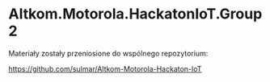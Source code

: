 # Altkom.Motorola.HackatonIoT.Group2

Materiały zostały przeniosione do wspólnego repozytorium:

https://github.com/sulmar/Altkom-Motorola-Hackaton-IoT

